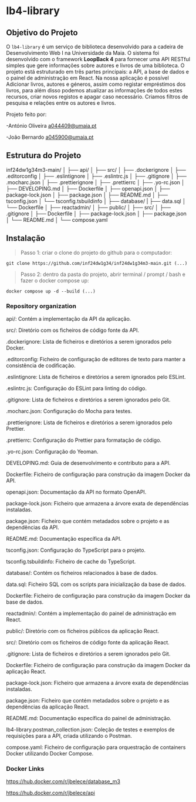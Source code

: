# lb4-library

## Objetivo do Projeto

O `lb4-library` é um serviço de biblioteca desenvolvido para a cadeira de Desenvolvimento Web I na Universidade da Maia. O sistema foi desenvolvido com o framework **LoopBack 4** para fornecer uma API RESTful simples que gere informações sobre autores e livros de uma biblioteca.
O projeto está estruturado em três partes principais: a API, a base de dados e o painel de administração em React.
Na nossa aplicação é possível Adicionar livros, autores e géneros, assim como registar empréstimos dos livros, para além disso podemos atualizar as informações de todos estes recursos, criar novos registos e apagar caso necessário. Criamos filtros de pesquisa e relações entre os autores e livros.

Projeto feito por:

-António Oliveira a044409@umaia.pt

-João Bernardo a045900@umaia.pt

## Estrutura do Projeto

inf24dw1g34m3-main/
│
├── api/
│   ├── src/
│   ├── .dockerignore
│   ├── .editorconfig
│   ├── .eslintignore
│   ├── .eslintrc.js
│   ├── .gitignore
│   ├── .mocharc.json
│   ├── .prettierignore
│   ├── .prettierrc
│   ├── .yo-rc.json
│   ├── DEVELOPING.md
│   ├── Dockerfile
│   ├── openapi.json
│   ├── package-lock.json
│   ├── package.json
│   ├── README.md
│   ├── tsconfig.json
│   └── tsconfig.tsbuildinfo
│
├── database/
|   ├── data.sql
│   └── Dockerfile
│
├── reactadmin/
│   ├── public/
│   ├── src/
│   ├── .gitignore
│   ├── Dockerfile
│   ├── package-lock.json
│   ├── package.json
│   └── README.md
│
└── compose.yaml


## Instalação
> Passo 1: criar o clone do projeto do github para o computador:
```
git clone https://github.com/inf24dw1g34/inf24dw1g34m3-main.git (...)
```

> Passo 2: dentro da pasta do projeto, abrir terminal / prompt / bash e fazer o docker compose up:
```
docker compose up -d --build (...)
```


### Repository organization
api/: Contém a implementação da API da aplicação.

src/: Diretório com os ficheiros de código fonte da API.

.dockerignore: Lista de ficheiros e diretórios a serem ignorados pelo Docker.

.editorconfig: Ficheiro de configuração de editores de texto para manter a consistência de codificação.

.eslintignore: Lista de ficheiros e diretórios a serem ignorados pelo ESLint.

.eslintrc.js: Configuração do ESLint para linting do código.

.gitignore: Lista de ficheiros e diretórios a serem ignorados pelo Git.

.mocharc.json: Configuração do Mocha para testes.

.prettierignore: Lista de ficheiros e diretórios a serem ignorados pelo Prettier.

.prettierrc: Configuração do Prettier para formatação de código.

.yo-rc.json: Configuração do Yeoman.

DEVELOPING.md: Guia de desenvolvimento e contributo para a API.

Dockerfile: Ficheiro de configuração para construção da imagem Docker da API.

openapi.json: Documentação da API no formato OpenAPI.

package-lock.json: Ficheiro que armazena a árvore exata de dependências instaladas.

package.json: Ficheiro que contém metadados sobre o projeto e as dependências da API.

README.md: Documentação específica da API.

tsconfig.json: Configuração do TypeScript para o projeto.

tsconfig.tsbuildinfo: Ficheiro de cache do TypeScript.

database/: Contém os ficheiros relacionados à base de dados.

data.sql: Ficheiro SQL com os scripts para inicialização da base de dados.

Dockerfile: Ficheiro de configuração para construção da imagem Docker da base de dados.

reactadmin/: Contém a implementação do painel de administração em React.

public/: Diretório com os ficheiros públicos da aplicação React.

src/: Diretório com os ficheiros de código fonte da aplicação React.

.gitignore: Lista de ficheiros e diretórios a serem ignorados pelo Git.

Dockerfile: Ficheiro de configuração para construção da imagem Docker da aplicação React.

package-lock.json: Ficheiro que armazena a árvore exata de dependências instaladas.

package.json: Ficheiro que contém metadados sobre o projeto e as dependências da aplicação React.

README.md: Documentação específica do painel de administração.

lb4-library.postman_collection.json: Coleção de testes e exemplos de requisições para a API, criada utilizando o Postman.

compose.yaml: Ficheiro de configuração para orquestração de containers Docker utilizando Docker Compose.

### Docker Links

https://hub.docker.com/r/jbelece/database_m3

https://hub.docker.com/r/jbelece/api
